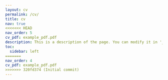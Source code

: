 ```yaml
---
layout: cv
permalink: /cv/
title: cv
nav: true
<<<<<<< HEAD
nav_order: 5
cv_pdf: example_pdf.pdf
description: This is a description of the page. You can modify it in '_pages/cv.md'. You can also change or remove the top pdf download button.
toc:
  sidebar: left
=======
nav_order: 4
cv_pdf: example_pdf.pdf
>>>>>>> 320fd374 (Initial commit)
---
```

